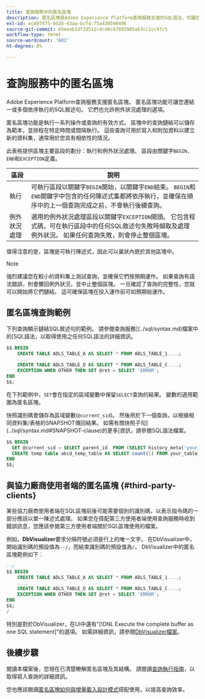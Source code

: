 ```yaml
---
title: 查詢服務中的匿名區塊
description: 匿名區塊是Adobe Experience Platform查詢服務支援的SQL語法，可讓您有效執行一系列查詢
exl-id: ec497475-9d2b-43aa-bcf4-75a430590496
source-git-commit: 65eeeb1df1d512c4cd6c67892905a63cc1cc4fc5
workflow-type: tm+mt
source-wordcount: '603'
ht-degree: 0%

---
```


# 查詢服務中的匿名區塊

Adobe Experience Platform查詢服務支援匿名區塊。 匿名區塊功能可讓您連結一或多個依序執行的SQL敘述句。 它們也允許例外狀況處理的選項。

匿名區塊功能是執行一系列操作或查詢的有效方式。 區塊中的查詢鏈結可以儲存為範本，並排程在特定時間或間隔執行。 這些查詢可用於寫入和附加資料以建立新的資料集，通常用於您具有相依性的情況。

此表格提供區塊主要區段的劃分：執行和例外狀況處理。 區段由關鍵字`BEGIN`、`END`和`EXCEPTION`定義。

| 區段 | 說明 |
|---|---|
| 執行 | 可執行區段以關鍵字`BEGIN`開始，以關鍵字`END`結束。 `BEGIN`和`END`關鍵字中包含的任何陳述式集都將依序執行，並確保在順序中的上一個查詢完成之前，不會執行後續查詢。 |
| 例外狀況處理 | 選用的例外狀況處理區段以關鍵字`EXCEPTION`開頭。 它包含程式碼，可在執行區段中的任何SQL敘述句失敗時擷取及處理例外狀況。 如果任何查詢失敗，則會停止整個區塊。 |

值得注意的是，區塊是可執行陳述式，因此可以巢狀內嵌於其他區塊中。

>[!NOTE]
>
> 強烈建議您在較小的資料集上測試查詢，並確保它們按預期運作。 如果查詢有語法錯誤，則會擲回例外狀況，並中止整個區塊。 一旦確認了查詢的完整性，您就可以開始將它們鏈結。 這可確保區塊在投入運作前可如預期般運作。

## 匿名區塊查詢範例

下列查詢顯示鏈結SQL敘述句的範例。 請參閱查詢服務](../sql/syntax.md)檔案中的[SQL語法，以取得使用之任何SQL語法的詳細資訊。

```SQL
$$ BEGIN
    CREATE TABLE ADLS_TABLE_A AS SELECT * FROM ADLS_TABLE_1....;
    ....
    CREATE TABLE ADLS_TABLE_D AS SELECT * FROM ADLS_TABLE_C....; 
    EXCEPTION WHEN OTHER THEN SET @ret = SELECT 'ERROR';
END
$$;
```

在下列範例中，`SET`會在指定的區域變數中保留`SELECT`查詢的結果。 變數的適用範圍為匿名區塊。

快照識別碼會儲存為區域變數(`@current_sid`)。 然後用於下一個查詢，以根據相同資料集/表格的SNAPSHOT傳回結果。 如需有關快照子句](../sql/syntax.md#SNAPSHOT-clause)的更多[資訊，請參閱SQL語法檔案。

```SQL
$$ BEGIN                                             
  SET @current_sid = SELECT parent_id  FROM (SELECT history_meta('your_table_name')) WHERE  is_current = true;
  CREATE temp table abcd_temp_table AS SELECT count(1) FROM your_table_name  SNAPSHOT SINCE @current_sid;                                                                                           
END
$$;
```

## 與協力廠商使用者端的匿名區塊 {#third-party-clients}

某些協力廠商使用者端在SQL區塊前後可能需要個別的識別碼，以表示指令碼的一部分應該以單一陳述式處理。 如果您在搭配第三方使用者端使用查詢服務時收到錯誤訊息，您應該參閱第三方使用者端關於SQL區塊使用的檔案。

例如，**DbVisualizer**&#x200B;要求分隔符號必須是行上的唯一文字。 在DbVisualizer中，開始識別碼的預設值為`--/`，而結束識別碼的預設值為`/`。 DbVisualizer中的匿名區塊範例如下：

```SQL
--/
$$ BEGIN
    CREATE TABLE ADLS_TABLE_A AS SELECT * FROM ADLS_TABLE_1....;
    ....
    CREATE TABLE ADLS_TABLE_D AS SELECT * FROM ADLS_TABLE_C....;
    EXCEPTION WHEN OTHER THEN SET @ret = SELECT 'ERROR';
END
$$;
/
```

特別是對於DbVisualizer，在UI中還有&quot;[!DNL Execute the complete buffer as one SQL statement]&quot;的選項。 如需詳細資訊，請參閱[DbVisualizer檔案](https://confluence.dbvis.com/display/UG120/Executing+Complex+Statements#ExecutingComplexStatements-UsingExecuteBuffer)。

## 後續步驟

閱讀本檔案後，您現在已清楚瞭解匿名區塊及其結構。 請閱讀[查詢執行指南](../best-practices/writing-queries.md)，以取得寫入查詢的詳細資訊。

您也應該閱讀[匿名區塊如何與增量載入設計模式](./incremental-load.md)搭配使用，以提高查詢效率。
